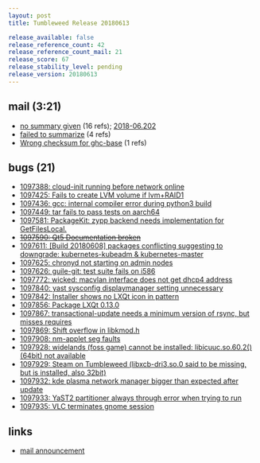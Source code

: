 ```yaml
---
layout: post
title: Tumbleweed Release 20180613

release_available: false
release_reference_count: 42
release_reference_count_mail: 21
release_score: 67
release_stability_level: pending
release_version: 20180613
---
```


## mail (3:21)

- [no summary given](https://lists.opensuse.org/opensuse-factory/2018-06/msg00197.html) (16 refs); [2018-06.202](https://lists.opensuse.org/opensuse-factory/2018-06/msg00202.html)
- [failed to summarize](https://lists.opensuse.org/opensuse-factory/2018-06/msg00205.html) (4 refs)
- [Wrong checksum for ghc-base](https://lists.opensuse.org/opensuse-factory/2018-06/msg00199.html) (1 refs)

## bugs (21)

<!--more-->

- [1097388: cloud-init running before network online](https://bugzilla.opensuse.org/show_bug.cgi?id=1097388)
- [1097425: Fails to create LVM volume if lvm+RAID1](https://bugzilla.opensuse.org/show_bug.cgi?id=1097425)
- [1097436: gcc: internal compiler error during python3 build](https://bugzilla.opensuse.org/show_bug.cgi?id=1097436)
- [1097449: tar fails to pass tests on aarch64](https://bugzilla.opensuse.org/show_bug.cgi?id=1097449)
- [1097581: PackageKit: zypp backend needs implementation for GetFilesLocal.](https://bugzilla.opensuse.org/show_bug.cgi?id=1097581)
- ~~[1097590: Qt5 Documentation broken](https://bugzilla.opensuse.org/show_bug.cgi?id=1097590)~~
- [1097611: \[Build 20180608\] packages conflicting suggesting to downgrade: kubernetes-kubeadm & kubernetes-master](https://bugzilla.opensuse.org/show_bug.cgi?id=1097611)
- [1097625: chronyd not starting on admin nodes](https://bugzilla.opensuse.org/show_bug.cgi?id=1097625)
- [1097626: guile-git: test suite fails on i586](https://bugzilla.opensuse.org/show_bug.cgi?id=1097626)
- [1097772: wicked: macvlan interface does not get dhcp4 address](https://bugzilla.opensuse.org/show_bug.cgi?id=1097772)
- [1097840: yast sysconfig displaymanager setting unnecessary](https://bugzilla.opensuse.org/show_bug.cgi?id=1097840)
- [1097842: Installer shows no LXQt icon in pattern](https://bugzilla.opensuse.org/show_bug.cgi?id=1097842)
- [1097856: Package LXQt 0.13.0](https://bugzilla.opensuse.org/show_bug.cgi?id=1097856)
- [1097867: transactional-update needs a minimum version of rsync, but misses requires](https://bugzilla.opensuse.org/show_bug.cgi?id=1097867)
- [1097869: Shift overflow in libkmod.h](https://bugzilla.opensuse.org/show_bug.cgi?id=1097869)
- [1097908: nm-applet seg faults](https://bugzilla.opensuse.org/show_bug.cgi?id=1097908)
- [1097928: widelands (foss game) cannot be installed: libicuuc.so.60.2()(64bit) not available](https://bugzilla.opensuse.org/show_bug.cgi?id=1097928)
- [1097929: Steam on Tumbleweed (libxcb-dri3.so.0 said to be missing, but is installed, also 32bit)](https://bugzilla.opensuse.org/show_bug.cgi?id=1097929)
- [1097932: kde plasma network manager bigger than expected after update](https://bugzilla.opensuse.org/show_bug.cgi?id=1097932)
- [1097933: YaST2 partitioner always through error when trying to run](https://bugzilla.opensuse.org/show_bug.cgi?id=1097933)
- [1097935: VLC terminates gnome session](https://bugzilla.opensuse.org/show_bug.cgi?id=1097935)



## links

- [mail announcement](https://lists.opensuse.org/opensuse-factory/2018-06/msg00196.html)
